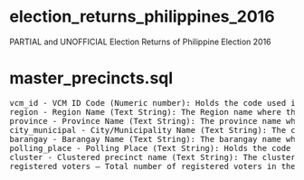 # election_returns_philippines_2016
PARTIAL and UNOFFICIAL Election Returns of Philippine Election  2016



<h1>master_precincts.sql</h1>
<pre>
vcm_id - VCM ID Code (Numeric number): Holds the code used in the system to identify the VCM or Voting device who transmits the precincts results (This id is the one that is printed in the VCM reports)
region - Region Name (Text String): The Region name where the precinct is located.
province - Province Name (Text String): The province name where the precinct is located.
city_municipal - City/Municipality Name (Text String): The city/municipality name where the precinct is located.
barangay - Barangay Name (Text String): The barangay name where the precinct is located.
polling_place - Polling Place (Text String): Holds the code used in the system to identify the clustered precinct.
cluster - Clustered precinct name (Text String): The clustered precinct name.
registered_voters – Total number of registered voters in the precinct
</pre>

